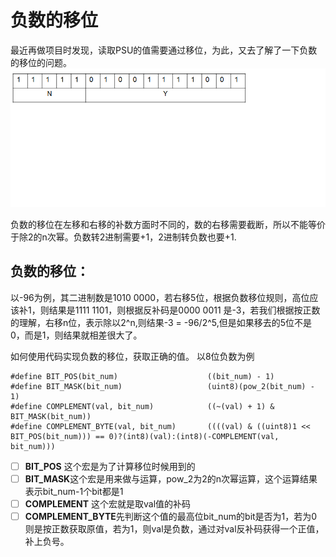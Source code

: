 # 负数的移位

最近再做项目时发现，读取PSU的值需要通过移位，为此，又去了解了一下负数的移位的问题。
<img src="https://github.com/ShireHong/Doraemon/blob/master/story%20of%20step/negetive_shift/psu.png"  
    alt="图片加载失败时，显示这段字"/>

负数的移位在左移和右移的补数方面时不同的，数的右移需要截断，所以不能等价于除2的n次幂。负数转2进制需要+1，2进制转负数也要+1.


## 负数的移位：
以-96为例，其二进制数是1010 0000，若右移5位，根据负数移位规则，高位应该补1，则结果是1111 1101，则根据反补码是0000 0011 是-3，若我们根据按正数的理解，右移n位，表示除以2^n,则结果-3 = -96/2^5,但是如果移去的5位不是0，而是1，则结果就相差很大了。

如何使用代码实现负数的移位，获取正确的值。
以8位负数为例
```
#define BIT_POS(bit_num)                    ((bit_num) - 1)
#define BIT_MASK(bit_num)                   (uint8)(pow_2(bit_num) - 1)
#define COMPLEMENT(val, bit_num)            ((~(val) + 1) & BIT_MASK(bit_num))
#define COMPLEMENT_BYTE(val, bit_num)       ((((val) & ((uint8)1 << BIT_POS(bit_num))) == 0)?(int8)(val):(int8)(-COMPLEMENT(val, bit_num)))
```
- [ ] **BIT_POS**	这个宏是为了计算移位时候用到的
- [ ] **BIT_MASK**这个宏是用来做与运算，pow_2为2的n次幂运算，这个运算结果表示bit_num-1个bit都是1
- [ ] **COMPLEMENT** 这个宏就是取val值的补码
- [ ] **COMPLEMENT_BYTE**先判断这个值的最高位bit_num的bit是否为1，若为0则是按正数获取原值，若为1，则val是负数，通过对val反补码获得一个正值，补上负号。
